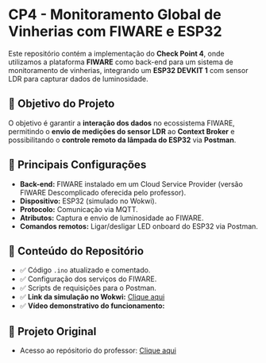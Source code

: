 
<h1>CP4 - Monitoramento Global de Vinherias com FIWARE e ESP32</h1>

<p>Este repositório contém a implementação do <strong>Check Point 4</strong>, onde utilizamos a plataforma <strong>FIWARE</strong> como back-end para um sistema de monitoramento de vinherias, 
integrando um <strong>ESP32 DEVKIT 1</strong> com sensor LDR para capturar dados de luminosidade.</p>

<h2>🚀 Objetivo do Projeto</h2>
<p>O objetivo é garantir a <strong>interação dos dados</strong> no ecossistema FIWARE, permitindo o <strong>envio de medições do sensor LDR</strong> ao <strong>Context Broker</strong> 
e possibilitando o <strong>controle remoto da lâmpada do ESP32</strong> via <strong>Postman</strong>.</p>

<h2>🔧 Principais Configurações</h2>
<ul>
  <li><strong>Back-end:</strong> FIWARE instalado em um Cloud Service Provider (versão FIWARE Descomplicado oferecida pelo professor).</li>
  <li><strong>Dispositivo:</strong> ESP32 (simulado no Wokwi).</li>
  <li><strong>Protocolo:</strong> Comunicação via MQTT.</li>
  <li><strong>Atributos:</strong> Captura e envio de luminosidade ao FIWARE.</li>
  <li><strong>Comandos remotos:</strong> Ligar/desligar LED onboard do ESP32 via Postman.</li>
</ul>

<h2>📂 Conteúdo do Repositório</h2>
<ul>
  <li>✅ Código <code>.ino</code> atualizado e comentado.</li>
  <li>✅ Configuração dos serviços do FIWARE.</li>
  <li>✅ Scripts de requisições para o Postman.</li>
  <li>✅ <strong>Link da simulação no Wokwi:</strong> <a href="https://wokwi.com/projects/424894710834486273">Clique aqui</a></li>
  <li>✅ <strong>Vídeo demonstrativo do funcionamento:</strong> <a href="#"></a></li>
</ul>

<h2>🔗 Projeto Original</h2>
<ul>
  <li>Acesso ao repósitorio do professor: <a href="https://github.com/fabiocabrini/fiware">Clique aqui</a></li>
</ul>
